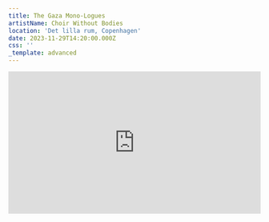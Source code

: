 ```yaml
---
title: The Gaza Mono-Logues
artistName: Choir Without Bodies
location: 'Det lilla rum, Copenhagen'
date: 2023-11-29T14:20:00.000Z
css: ''
_template: advanced
---
```


<html>
<body><div style="padding:56.25% 0 0 0;position:relative;"><iframe src="https://vimeo.com/event/3919517/embed" frameborder="0" allow="autoplay; fullscreen; picture-in-picture" style="position:absolute;top:0;left:0;width:100%;height:100%;"></iframe></div></body>
</html>
